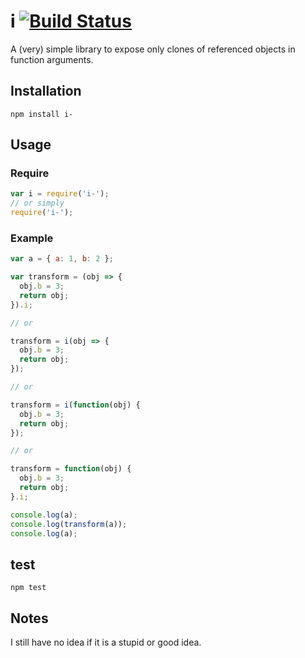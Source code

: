 # i [![Build Status](https://travis-ci.org/MD4/i.svg?branch=master)](https://travis-ci.org/MD4/i)

A (very) simple library to expose only clones of referenced objects in function arguments.

## Installation

```npm install i-```

## Usage

### Require

```javascript
var i = require('i-');
// or simply
require('i-');
```

### Example

```javascript
var a = { a: 1, b: 2 };

var transform = (obj => {
  obj.b = 3;
  return obj;
}).i;

// or

transform = i(obj => {
  obj.b = 3;
  return obj;
});

// or

transform = i(function(obj) {
  obj.b = 3;
  return obj;
});

// or

transform = function(obj) {
  obj.b = 3;
  return obj;
}.i;

console.log(a);
console.log(transform(a));
console.log(a);
```

## test
```npm test```

## Notes

I still have no idea if it is a stupid or good idea.
